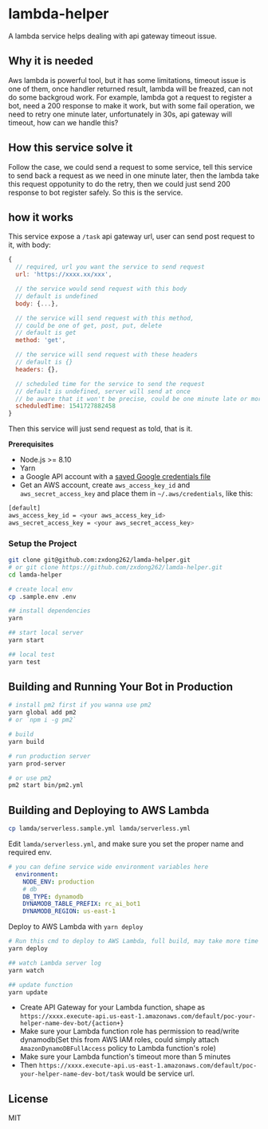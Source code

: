 # lambda-helper
A lambda service helps dealing with api gateway timeout issue.

## Why it is needed
Aws lambda is powerful tool, but it has some limitations, timeout issue is one of them, once handler returned result, lambda will be freazed, can not do some backgroud work. For example, lambda got a request to register a bot, need a 200 response to make it work, but with some fail operation, we need to retry one minute later, unfortunately in 30s, api gateway will timeout, how can we handle this?

## How this service solve it
Follow the case, we could send a request to some service, tell this service to send back a request as we need in one minute later, then the lambda take this request oppotunity to do the retry, then we could just send 200 response to bot register safely. So this is the service.

## how it works
This service expose a `/task` api gateway url, user can send post request to it, with body:
```js
{
  // required, url you want the service to send request
  url: 'https://xxxx.xx/xxx',

  // the service would send request with this body
  // default is undefined
  body: {...},

  // the service will send request with this method,
  // could be one of get, post, put, delete
  // default is get
  method: 'get',

  // the service will send request with these headers
  // default is {}
  headers: {},

  // scheduled time for the service to send the request
  // default is undefined, server will send at once
  // be aware that it won't be precise, could be one minute late or more, for example, you want it run in 09:55:55, could happen in 09:56:55, if scheduled more task, could be delayed more time.
  scheduledTime: 1541727882458
}
```
Then this service will just send request as told, that is it.

**Prerequisites**

- Node.js >= 8.10
- Yarn
- a Google API account with a [saved Google credentials file](https://cloud.google.com/docs/authentication/getting-started)
- Get an AWS account, create `aws_access_key_id` and `aws_secret_access_key` and place them in `~/.aws/credentials`, like this:

```bash
[default]
aws_access_key_id = <your aws_access_key_id>
aws_secret_access_key = <your aws_secret_access_key>
```

### Setup the Project

```bash
git clone git@github.com:zxdong262/lamda-helper.git
# or git clone https://github.com/zxdong262/lamda-helper.git
cd lamda-helper

# create local env
cp .sample.env .env

## install dependencies
yarn

## start local server
yarn start

## local test
yarn test
```

## Building and Running Your Bot in Production

```bash
# install pm2 first if you wanna use pm2
yarn global add pm2
# or `npm i -g pm2`

# build
yarn build

# run production server
yarn prod-server

# or use pm2
pm2 start bin/pm2.yml
```

## Building and Deploying to AWS Lambda

```bash
cp lamda/serverless.sample.yml lamda/serverless.yml
```

Edit `lamda/serverless.yml`, and make sure you set the proper name and required env.

```yml
# you can define service wide environment variables here
  environment:
    NODE_ENV: production
    # db
    DB_TYPE: dynamodb
    DYNAMODB_TABLE_PREFIX: rc_ai_bot1
    DYNAMODB_REGION: us-east-1

```

Deploy to AWS Lambda with `yarn deploy`

```bash
# Run this cmd to deploy to AWS Lambda, full build, may take more time
yarn deploy

## watch Lambda server log
yarn watch

## update function
yarn update
```

- Create API Gateway for your Lambda function, shape as `https://xxxx.execute-api.us-east-1.amazonaws.com/default/poc-your-helper-name-dev-bot/{action+}`
- Make sure your Lambda function role has permission to read/write dynamodb(Set this from AWS IAM roles, could simply attach `AmazonDynamoDBFullAccess` policy to Lambda function's role)
- Make sure your Lambda function's timeout more than 5 minutes
- Then `https://xxxx.execute-api.us-east-1.amazonaws.com/default/poc-your-helper-name-dev-bot/task` would be service url.

## License
MIT

